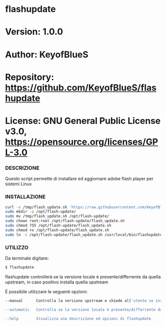 # flashupdate

# Version:    1.0.0
# Author:     KeyofBlueS
# Repository: https://github.com/KeyofBlueS/flashupdate
# License:    GNU General Public License v3.0, https://opensource.org/licenses/GPL-3.0

### DESCRIZIONE
Questo script permette di installare ed aggiornare adobe flash player per sistemi Linux

### INSTALLAZIONE
```sh
curl -o /tmp/flash_update.sh 'https://raw.githubusercontent.com/KeyofBlueS/flashupdate/master/flash_update.sh'
sudo mkdir -p /opt/flash-update/
sudo mv /tmp/flash_update.sh /opt/flash-update/
sudo chown root:root /opt/flash-update/flash_update.sh
sudo chmod 755 /opt/flash-update/flash_update.sh
sudo chmod +x /opt/flash-update/flash_update.sh
sudo ln -s /opt/flash-update/flash_update.sh /usr/local/bin/flashupdate
```

### UTILIZZO
Da terminale digitare:
```sh
$ flashupdate
```

flashupdate controllerà se la versione locale è presente/differrente da quella upstream, in caso positivo installa quella upstream

È possibile utilizzare le seguenti opzioni:
```sh
--manual      Controlla la versione upstream e chiede all'utente se installare o aggiornare

--automatic   Controlla se la versione locale è presente/differrente da quella upstream, in caso positivo installa quella upstream

--help        Visualizza una descrizione ed opzioni di flashupdate
```
